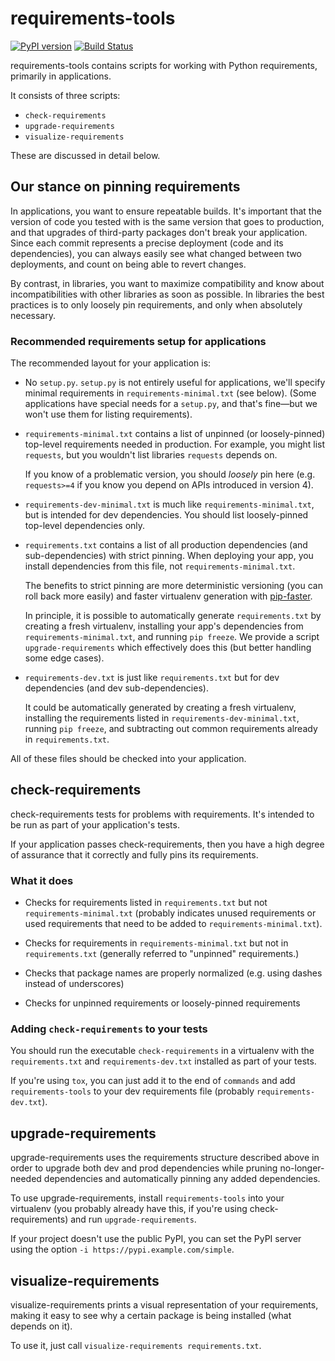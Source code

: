 requirements-tools
========

[![PyPI version](https://badge.fury.io/py/requirements-tools.svg)](https://pypi.python.org/pypi/requirements-tools)
[![Build Status](https://travis-ci.org/Yelp/requirements-tools.svg?branch=master)](https://travis-ci.org/Yelp/requirements-tools)

requirements-tools contains scripts for working with Python requirements,
primarily in applications.

It consists of three scripts:

  * `check-requirements`
  * `upgrade-requirements`
  * `visualize-requirements`

These are discussed in detail below.


## Our stance on pinning requirements

In applications, you want to ensure repeatable builds. It's important that the
version of code you tested with is the same version that goes to production,
and that upgrades of third-party packages don't break your application. Since
each commit represents a precise deployment (code and its dependencies), you
can always easily see what changed between two deployments, and count on being
able to revert changes.

By contrast, in libraries, you want to maximize compatibility and know about
incompatibilities with other libraries as soon as possible. In libraries the
best practices is to only loosely pin requirements, and only when absolutely
necessary.


### Recommended requirements setup for applications

The recommended layout for your application is:

* No `setup.py`.  `setup.py` is not entirely useful for applications, we'll
  specify minimal requirements in `requirements-minimal.txt` (see below).
  (Some applications have special needs for a `setup.py`, and that's fine—but
  we won't use them for listing requirements).

* `requirements-minimal.txt` contains a list of unpinned (or loosely-pinned)
  top-level requirements needed in production. For example, you might list
  `requests`, but you wouldn't list libraries `requests` depends on.

  If you know of a problematic version, you should *loosely* pin here (e.g.
  `requests>=4` if you know you depend on APIs introduced in version 4).

* `requirements-dev-minimal.txt` is much like `requirements-minimal.txt`, but
  is intended for dev dependencies. You should list loosely-pinned top-level
  dependencies only.

* `requirements.txt` contains a list of all production dependencies (and
  sub-dependencies) with strict pinning. When deploying your app, you install
  dependencies from this file, not `requirements-minimal.txt`.

  The benefits to strict pinning are more deterministic versioning (you can
  roll back more easily) and faster virtualenv generation with
  [pip-faster](https://github.com/Yelp/pip-faster).

  In principle, it is possible to automatically generate `requirements.txt` by
  creating a fresh virtualenv, installing your app's dependencies from
  `requirements-minimal.txt`, and running `pip freeze`. We provide a script
  `upgrade-requirements` which effectively does this (but better handling some
  edge cases).

* `requirements-dev.txt` is just like `requirements.txt` but for dev
  dependencies (and dev sub-dependencies).

  It could be automatically generated by creating a fresh virtualenv,
  installing the requirements listed in `requirements-dev-minimal.txt`, running
  `pip freeze`, and subtracting out common requirements already in
  `requirements.txt`.

All of these files should be checked into your application.


## check-requirements

check-requirements tests for problems with requirements. It's intended to be
run as part of your application's tests.

If your application passes check-requirements, then you have a high degree of
assurance that it correctly and fully pins its requirements.


### What it does

* Checks for requirements listed in `requirements.txt` but not
  `requirements-minimal.txt` (probably indicates unused requirements or used
  requirements that need to be added to `requirements-minimal.txt`).

* Checks for requirements in `requirements-minimal.txt` but not in
  `requirements.txt` (generally referred to "unpinned" requirements.)

* Checks that package names are properly normalized (e.g. using dashes instead
  of underscores)

* Checks for unpinned requirements or loosely-pinned requirements


### Adding `check-requirements` to your tests

You should run the executable `check-requirements` in a virtualenv with the
`requirements.txt` and `requirements-dev.txt` installed as part of your
tests.

If you're using `tox`, you can just add it to the end of `commands` and add
`requirements-tools` to your dev requirements file (probably
`requirements-dev.txt`).


## upgrade-requirements

upgrade-requirements uses the requirements structure described above in order
to upgrade both dev and prod dependencies while pruning no-longer-needed
dependencies and automatically pinning any added dependencies.

To use upgrade-requirements, install `requirements-tools` into your virtualenv
(you probably already have this, if you're using check-requirements) and run
`upgrade-requirements`.

If your project doesn't use the public PyPI, you can set the PyPI server using
the option `-i https://pypi.example.com/simple`.


## visualize-requirements

visualize-requirements prints a visual representation of your requirements,
making it easy to see why a certain package is being installed (what depends on
it).

To use it, just call `visualize-requirements requirements.txt`.

